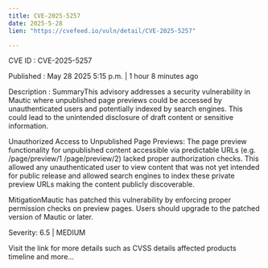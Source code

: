 ```yaml
---
title: CVE-2025-5257
date: 2025-5-28
lien: "https://cvefeed.io/vuln/detail/CVE-2025-5257"

---
```


CVE ID : CVE-2025-5257

Published :  May 28
2025
5:15 p.m. | 1 hour
8 minutes ago

Description : SummaryThis advisory addresses a security vulnerability in Mautic where unpublished page previews could be accessed by unauthenticated users and potentially indexed by search engines. This could lead to the unintended disclosure of draft content or sensitive information.

Unauthorized Access to Unpublished Page Previews: The page preview functionality for unpublished content
accessible via predictable URLs (e.g.
/page/preview/1
/page/preview/2)
lacked proper authorization checks. This allowed any unauthenticated user to view content that was not yet intended for public release
and allowed search engines to index these private preview URLs
making the content publicly discoverable.

MitigationMautic has patched this vulnerability by enforcing proper permission checks on preview pages. Users should upgrade to the patched version of Mautic or later.

Severity: 6.5 | MEDIUM

Visit the link for more details
such as CVSS details
affected products
timeline
and more...
